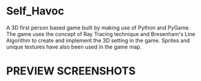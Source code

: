 # Self_Havoc
A 3D first person based game built by making use of Python and PyGame. 
The game uses the concept of Ray Tracing technique and Bresenham's Line Algorithm to create and implement the 3D setting in the game.
Sprites and unique textures have also been used in the game map.

# PREVIEW SCREENSHOTS
